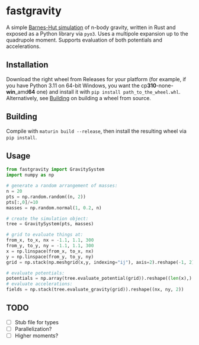 # fastgravity
A simple [Barnes-Hut simulation](https://en.wikipedia.org/wiki/Barnes%E2%80%93Hut_simulation) of n-body gravity, written in Rust and exposed as a Python library via `pyo3`. Uses a multipole expansion up to the quadrupole moment. Supports evaluation of both potentials and accelerations.

## Installation
Download the right wheel from Releases for your platform (for example, if you have Python 3.11 on 64-bit Windows, you want the cp**310**-none-**win**_amd**64** one) and install it with `pip install path_to_the_wheel.whl`. Alternatively, see [Building](#building) on building a wheel from source. 

## Building
Compile with `maturin build --release`, then install the resulting wheel via `pip install`.

## Usage
```py
from fastgravity import GravitySystem
import numpy as np

# generate a random arrangement of masses:
n = 20
pts = np.random.random((n, 2))
pts[:,0]/=10
masses = np.random.normal(1, 0.2, n)

# create the simulation object:
tree = GravitySystem(pts, masses)

# grid to evaluate things at:
from_x, to_x, nx = -1.1, 1.1, 300
from_y, to_y, ny = -1.1, 1.1, 300
x = np.linspace(from_x, to_x, nx)
y = np.linspace(from_y, to_y, ny)
grid = np.stack(np.meshgrid(x,y, indexing="ij"), axis=2).reshape(-1, 2)

# evaluate potentials:
potentials = np.array(tree.evaluate_potential(grid)).reshape((len(x),) * 2)
# evaluate accelerations:
fields = np.stack(tree.evaluate_gravity(grid)).reshape((nx, ny, 2))
```

## TODO
- [ ] Stub file for types
- [ ] Parallelization?
- [ ] Higher moments?